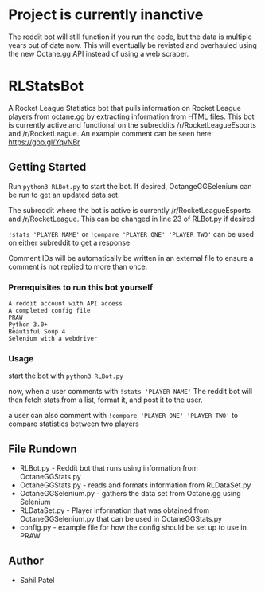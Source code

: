 # Project is currently inanctive
The reddit bot will still function if you run the code, but the data is multiple years out of date now. This will eventually be revisted and overhauled using the new Octane.gg API instead of using a web scraper.

# RLStatsBot
A Rocket League Statistics bot that pulls information on Rocket League players from octane.gg by extracting information from HTML files. This bot is currently active and functional on the subreddits /r/RocketLeagueEsports and /r/RocketLeague. An example comment can be seen  here: https://goo.gl/YqvNBr

## Getting Started 
Run ```python3 RLBot.py``` to start the bot. If desired, OctangeGGSelenium can be run to get an updated data set.  

The subreddit where the bot is active is currently /r/RocketLeagueEsports and /r/RocketLeague. This can be changed in line 23 of RLBot.py if desired

```!stats 'PLAYER NAME'``` or  ```!compare 'PLAYER ONE' 'PLAYER TWO'``` can be used on either subreddit to get a response

Comment IDs will be automatically be written in an external file to ensure a comment is not replied to more than once.

### Prerequisites to run this bot yourself
```
A reddit account with API access
A completed config file
PRAW
Python 3.0+
Beautiful Soup 4
Selenium with a webdriver
```
### Usage
start the bot with ```python3 RLBot.py```

now, when a user comments with ```!stats 'PLAYER NAME'``` The reddit bot will then fetch stats from a list, format it, and post it to the user.

a user can also comment with ```!compare 'PLAYER ONE' 'PLAYER TWO'``` to compare statistics between two players

## File Rundown
* RLBot.py - Reddit bot that runs using information from OctaneGGStats.py
* OctaneGGStats.py - reads and formats information from RLDataSet.py	
* OctaneGGSelenium.py	- gathers the data set from Octane.gg using Selenium
* RLDataSet.py - Player information that was obtained from OctaneGGSelenium.py that can be used in OctaneGGStats.py 
* config.py - example file for how the config should be set up to use in PRAW

## Author
* Sahil Patel

